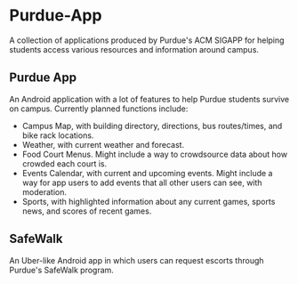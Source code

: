 Purdue-App
==========

A collection of applications produced by Purdue's ACM SIGAPP for helping students access various resources and information around campus. 

Purdue App
----------

An Android application with a lot of features to help Purdue students survive on campus. Currently planned functions include:

* Campus Map, with building directory, directions, bus routes/times, and bike rack locations.
* Weather, with current weather and forecast.
* Food Court Menus. Might include a way to crowdsource data about how crowded each court is.
* Events Calendar, with current and upcoming events. Might include a way for app users to add events that all other users can see, with moderation.
* Sports, with highlighted information about any current games, sports news, and scores of recent games.

SafeWalk
--------

An Uber-like Android app in which users can request escorts through Purdue's SafeWalk program. 

